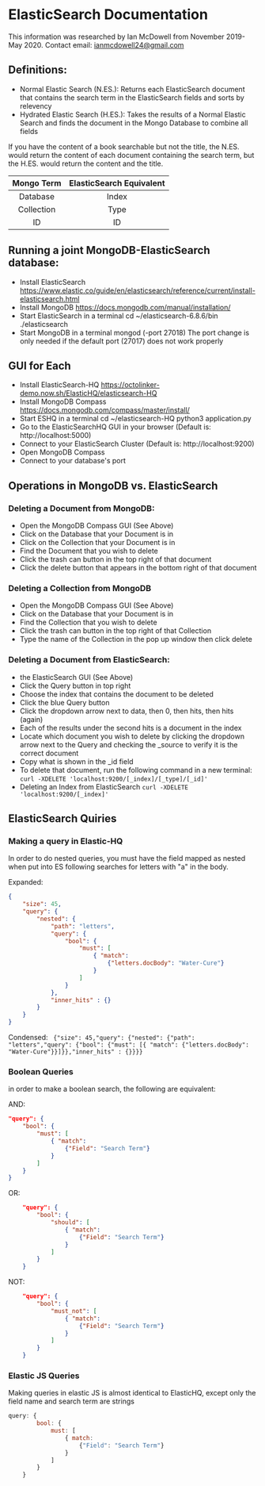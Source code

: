# ElasticSearch Documentation
This information was researched by Ian McDowell from November 2019-May 2020. Contact email: ianmcdowell24@gmail.com
## Definitions:
- Normal Elastic Search (N.ES.): Returns each ElasticSearch document that contains the search term in the ElasticSearch fields and sorts by relevency
- Hydrated Elastic Search (H.ES.): Takes the results of a Normal Elastic Search and finds the document in the Mongo Database to combine all fields 

If you have the content of a book searchable but not the title, the N.ES. would return the content of each document containing the search term, but the H.ES. would return the content and the title.

|  Mongo Term  | ElasticSearch Equivalent |
|:------------:|:------------------------:|
|   Database   |           Index          |
|  Collection  |           Type           |
|      ID      |            ID            |

## Running a joint MongoDB-ElasticSearch database:
- Install ElasticSearch https://www.elastic.co/guide/en/elasticsearch/reference/current/install-elasticsearch.html
- Install MongoDB https://docs.mongodb.com/manual/installation/
- Start ElasticSearch in a terminal
		cd ~/elasticsearch-6.8.6/bin
		./elasticsearch
- Start MongoDB in a terminal
		mongod (-port 27018)
The port change is only needed if the default port (27017) does not work properly

## GUI for Each
- Install ElasticSearch-HQ https://octolinker-demo.now.sh/ElasticHQ/elasticsearch-HQ
- Install MongoDB Compass https://docs.mongodb.com/compass/master/install/
- Start ESHQ in a terminal
		cd ~/elasticsearch-HQ
		python3 application.py
- Go to the ElasticSearchHQ GUI in your browser (Default is: http://localhost:5000)
- Connect to your ElasticSearch Cluster (Default is: http://localhost:9200)
- Open MongoDB Compass
- Connect to your database's port

## Operations in MongoDB vs. ElasticSearch

### Deleting a Document from MongoDB:
- Open the MongoDB Compass GUI (See Above)
- Click on the Database that your Document is in
- Click on the Collection that your Document is in
- Find the Document that you wish to delete
- Click the trash can button in the top right of that document
- Click the delete button that appears in the bottom right of that document

### Deleting a Collection from MongoDB
- Open the MongoDB Compass GUI (See Above)
- Click on the Database that your Document is in
- Find the Collection that you wish to delete
- Click the trash can button in the top right of that Collection
- Type the name of the Collection in the pop up window then click delete


### Deleting a Document from ElasticSearch:
-  the ElasticSearch GUI (See Above)
- Click the Query button in top right
- Choose the index that contains the document to be deleted
- Click the blue Query button
- Click the dropdown arrow next to data, then 0, then hits, then hits (again)
- Each of the results under the second hits is a document in the index
- Locate which document you wish to delete by clicking the dropdown arrow next to the Query and checking the _source to verify it is the correct document
- Copy what is shown in the _id field
- To delete that document, run the following command in a new terminal:
`curl -XDELETE 'localhost:9200/[_index]/[_type]/[_id]'`
- Deleting an Index from ElasticSearch
`curl -XDELETE 'localhost:9200/[_index]'`

## ElasticSearch Quiries
### Making a query in Elastic-HQ 

In order to do nested queries, you must have the field mapped as nested when put into ES
following searches for letters with "a" in the body.

Expanded:
``` json
{
	"size": 45,
	"query": {
		"nested": {
			"path": "letters",
			"query": {
				"bool": {
					"must": [
						{ "match": 
							{"letters.docBody": "Water-Cure"}
						}
					]
				}
			},
			"inner_hits" : {}
		}
	}
}
```

Condensed: 
``` {"size": 45,"query": {"nested": {"path": "letters","query": {"bool": {"must": [{ "match": {"letters.docBody": "Water-Cure"}}]}},"inner_hits" : {}}}}```

### Boolean Queries

in order to make a boolean search, the following are equivalent:

AND:
``` json
"query": {
	"bool": {
		"must": [
			{ "match": 
				{"Field": "Search Term"}
			}
		]
	}
}
```

OR:
``` json
	"query": {
		"bool": {
			"should": [
				{ "match": 
					{"Field": "Search Term"}
				}
			]
		}
	}
```

NOT:
``` json
	"query": {
		"bool": {
			"must_not": [
				{ "match": 
					{"Field": "Search Term"}
				}
			]
		}
	}
```

### Elastic JS Queries

Making queries in elastic JS is almost identical to ElasticHQ, except only the field name and search term are strings

``` js
query: {
		bool: {
			must: [
				{ match: 
					{"Field": "Search Term"}
				}
			]
		}
	}
```
